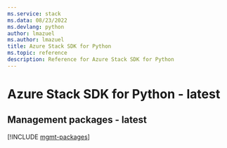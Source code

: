 ```yaml
---
ms.service: stack
ms.data: 08/23/2022
ms.devlang: python
author: lmazuel
ms.author: lmazuel
title: Azure Stack SDK for Python
ms.topic: reference
description: Reference for Azure Stack SDK for Python
---
```

# Azure Stack SDK for Python - latest

## Management packages - latest
[!INCLUDE [mgmt-packages](stack-mgmt-index.md)]